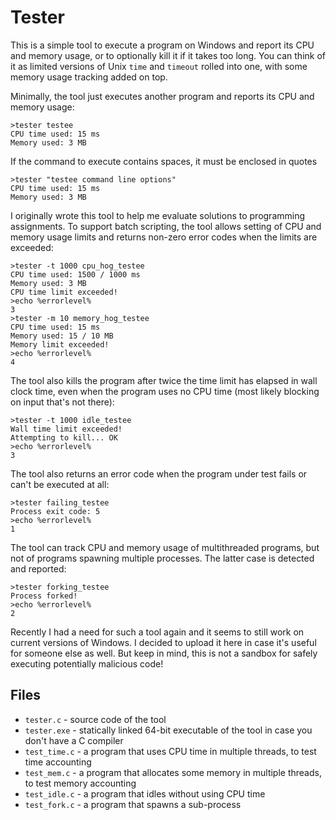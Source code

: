 # Tester

This is a simple tool to execute a program on Windows and report its CPU and memory usage, or to optionally kill it if it takes too long. You can think of it as limited versions of Unix `time` and `timeout` rolled into one, with some memory usage tracking added on top.

Minimally, the tool just executes another program and reports its CPU and memory usage:
```
>tester testee
CPU time used: 15 ms
Memory used: 3 MB
```

If the command to execute contains spaces, it must be enclosed in quotes
```
>tester "testee command line options"
CPU time used: 15 ms
Memory used: 3 MB
```

I originally wrote this tool to help me evaluate solutions to programming assignments. To support batch scripting, the tool allows setting of CPU and memory usage limits and returns non-zero error codes when the limits are exceeded:
```
>tester -t 1000 cpu_hog_testee
CPU time used: 1500 / 1000 ms
Memory used: 3 MB
CPU time limit exceeded!
>echo %errorlevel%
3
>tester -m 10 memory_hog_testee
CPU time used: 15 ms
Memory used: 15 / 10 MB
Memory limit exceeded!
>echo %errorlevel%
4
```

The tool also kills the program after twice the time limit has elapsed in wall clock time, even when the program uses no CPU time (most likely blocking on input that's not there):
```
>tester -t 1000 idle_testee
Wall time limit exceeded!
Attempting to kill... OK
>echo %errorlevel%
3
```

The tool also returns an error code when the program under test fails or can't be executed at all:
```
>tester failing_testee
Process exit code: 5
>echo %errorlevel%
1
```

The tool can track CPU and memory usage of multithreaded programs, but not of programs spawning multiple processes. The latter case is detected and reported:
```
>tester forking_testee
Process forked!
>echo %errorlevel%
2
```

Recently I had a need for such a tool again and it seems to still work on current versions of Windows. I decided to upload it here in case it's useful for someone else as well. But keep in mind, this is not a sandbox for safely executing potentially malicious code!

## Files

- `tester.c` - source code of the tool
- `tester.exe` - statically linked 64-bit executable of the tool in case you don't have a C compiler
- `test_time.c` - a program that uses CPU time in multiple threads, to test time accounting
- `test_mem.c` - a program that allocates some memory in multiple threads, to test memory accounting
- `test_idle.c` - a program that idles without using CPU time
- `test_fork.c` - a program that spawns a sub-process
